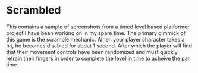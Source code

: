  # Scrambled
 
   This contains a sample of screenshots from a timed level based platformer project I have been working on in my spare time. The primary gimmick of this game is the scramble mechanic. When your player character takes a hit, he becomes disabled for about 1 second. After which the player will find that their movement controls have been randomized and must quickly retrain their fingers in order to complete the level in time to acheive the par time.
